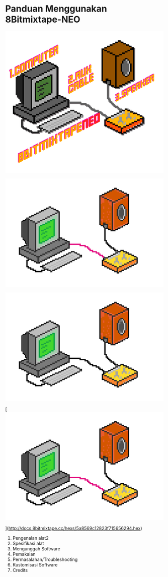 # Panduan Menggunakan 8Bitmixtape-NEO

![](/images/8bitpixelconnection.png)

![](/images/28bitanim.gif)

![](/images/18bitanim.gif)

[![](/images/28bitanim.gif)

](http://docs.8bitmixtape.cc/hexs/5a8569c12823f715656294.hex)

1. Pengenalan alat2
2. Spesifikasi alat
3. Mengunggah Software
4. Pemakaian
5. Permasalahan/Troubleshooting
6. Kustomisasi Software
7. Credits



